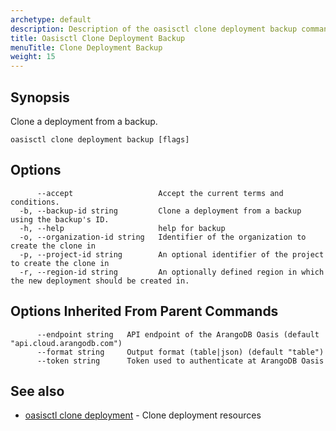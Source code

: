 ```yaml
---
archetype: default
description: Description of the oasisctl clone deployment backup command
title: Oasisctl Clone Deployment Backup
menuTitle: Clone Deployment Backup
weight: 15
---
```

## Synopsis
Clone a deployment from a backup.

```
oasisctl clone deployment backup [flags]
```

## Options
```
      --accept                   Accept the current terms and conditions.
  -b, --backup-id string         Clone a deployment from a backup using the backup's ID.
  -h, --help                     help for backup
  -o, --organization-id string   Identifier of the organization to create the clone in
  -p, --project-id string        An optional identifier of the project to create the clone in
  -r, --region-id string         An optionally defined region in which the new deployment should be created in.
```

## Options Inherited From Parent Commands
```
      --endpoint string   API endpoint of the ArangoDB Oasis (default "api.cloud.arangodb.com")
      --format string     Output format (table|json) (default "table")
      --token string      Token used to authenticate at ArangoDB Oasis
```

## See also
* [oasisctl clone deployment](clone-deployment.md)	 - Clone deployment resources

